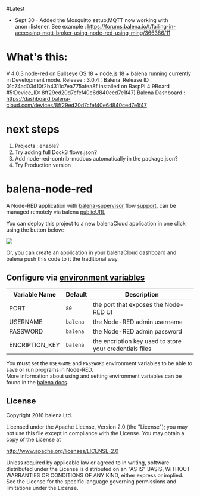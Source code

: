 #Latest

* Sept 30 - Added the Mosquitto setup;MQTT now working with anon+listener. See example : https://forums.balena.io/t/failing-in-accessing-mqtt-broker-using-node-red-using-ming/366386/11

# What's this: 
V 4.0.3 node-red on Bullseye OS 18 + node.js 18 + balena running currently in Development mode. 
Release : 3.0.4 : Balena_Release ID : 01c74ad03d10f2b4311c7ea775afea8f installed on RaspPi 4 9Board #5:Device_ID: 8ff29ed20d7cfef40e6d840ced7e1f47)
Balena Dashboard : https://dashboard.balena-cloud.com/devices/8ff29ed20d7cfef40e6d840ced7e1f47 


# next steps
1. Projects : enable?
2. Try adding full Dock3 flows.json?
3. Add node-red-contrib-modbus automatically in the package.json?
4. Try Production version

# balena-node-red

A Node-RED application with [balena-supervisor](https://balena.io/docs/reference/supervisor/supervisor-api/) flow [support](https://github.com/balena-io-projects/node-red-contrib-balena), can be managed remotely via balena [publicURL](https://balena.io/docs/learn/manage/actions/#enable-public-device-url)

You can deploy this project to a new balenaCloud application in one click using the button below:

[![](https://balena.io/deploy.svg)](https://dashboard.balena-cloud.com/deploy?repoUrl=https://github.com/balenalabs/balena-node-red)

Or, you can create an application in your balenaCloud dashboard and balena push this code to it the traditional way.

## Configure via [environment variables](https://balena.io/docs/learn/manage/serv-vars/)

| Variable Name  | Default  | Description                                             |
| -------------- | -------- | ------------------------------------------------------- |
| PORT           | `80`     | the port that exposes the Node-RED UI                   |
| USERNAME       | `balena` | the Node-RED admin username                             |
| PASSWORD       | `balena` | the Node-RED admin password                             |
| ENCRIPTION_KEY | `balena` | the encription key used to store your credentials files |

You **must** set the `USERNAME` and `PASSWORD` environment variables to be able to save or run programs in Node-RED.  
More information about using and setting environment variables can be found in
the [balena docs](https://balena.io/docs/learn/manage/serv-vars/).

## License

Copyright 2016 balena Ltd.

Licensed under the Apache License, Version 2.0 (the "License"); you may not use this file except in compliance with the License. You may obtain a copy of the License at

<http://www.apache.org/licenses/LICENSE-2.0>

Unless required by applicable law or agreed to in writing, software distributed under the License is distributed on an "AS IS" BASIS, WITHOUT WARRANTIES OR CONDITIONS OF ANY KIND, either express or implied. See the License for the specific language governing permissions and limitations under the License.
